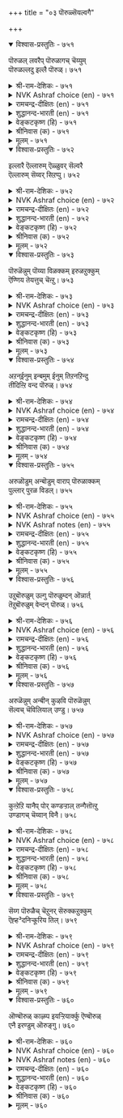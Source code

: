 +++
title = "०३ पॊरुळ्सॆयल्वगै"

+++


<details open><summary>विश्वास-प्रस्तुतिः - ७५१</summary>

पॊरुळल् लवरैप् पॊरुळागच् चॆय्युम्  
पॊरुळल्लदु इल्लै पॊरुळ्।       ७५१
</details>

<details><summary>श्री-राम-देशिकः - ७५१</summary>

अधिकारः ७६. अर्थर्जनोपायः  
अनर्हानप्यर्हतमान् कर्तुं येन धनेने तु ।  
शक्यते तादृहाद्चित्तात्, अन्यत् किं सार्थकं भवेत् ॥ ७५१॥
</details>

<details><summary>NVK Ashraf choice (en) - ७५१</summary>

०७५१
There is nothing like wealth
To make the worthless worthy.
(P.S. Sundaram)
</details>

<details><summary>रामचन्द्र-दीक्षितः (en) - ७५१</summary>

751\. poruḷ allavaraip poruḷākac ceyyum  
poruḷ allatu, illai poruḷ.

751\. There is nothing else than riches that make insignificant men prominent.  
</details>

<details><summary>शुद्धानन्द-भारती (en) - ७५१</summary>

1\. பொருளல் லவரைப் பொருளாகச் செய்யும்  
பொருளல்லது இல்லை பொருள்.  
Naught exists that can, save wealth  
Make the worthless as men of worth.        751  
</details>

<details><summary>वेङ्कटकृष्ण (हि) - ७५१</summary>

751
धन जो देता है बना, नगण्य को भी गण्य ।  
उसे छोड़ कर मनुज को, गण्य वस्तु नहिं अन्य ॥
</details>

<details><summary>श्रीनिवास (क) - ७५१</summary>

751. हुरुळिल्लदवरन्नु गणनीयरन्नगि माडुवुदु सिरि; अदक्किन्त मुख्यवाद वस्तु लोकदल्लि बेरॆ इल्ल.

</details>

<details><summary>मूलम् - ७५१</summary>

पॊरुळल् लवरैप् पॊरुळागच् चॆय्युम्  
पॊरुळल्लदु इल्लै पॊरुळ्।       ७५१
</details>

<details open><summary>विश्वास-प्रस्तुतिः - ७५२</summary>

इल्लारै ऎल्लारुम् ऎळ्ळुवर् सॆल्वरै  
ऎल्लारुम् सॆय्वर् सिऱप्पु।       ७५२
</details>

<details><summary>श्री-राम-देशिकः - ७५२</summary>

गुणिनं चाप्यर्थहीनं दूषयन्ति नरा भुवि ।  
निर्गुणं चाप्यर्थवन्तं मानयन्ति जनाः सदा ॥ ७५२॥
</details>

<details><summary>NVK Ashraf choice (en) - ७५२</summary>

०७५२
Everyone despises the poor
While the rich are exalted by all.
(P.S. Sundaram), (Satguru Subramuniyaswami)
</details>

<details><summary>रामचन्द्र-दीक्षितः (en) - ७५२</summary>

752\. illārai ellārum eḷḷuvar; celvarai  
ellārum ceyvar, ciṟappu.

752\. All will despise the poor; all will accord honour to the wealthy.  
</details>

<details><summary>शुद्धानन्द-भारती (en) - ७५२</summary>

2\. இல்லாரை எல்லோரும் எள்ளுவர் செல்வரை  
எல்லாரும் செய்வர் சிறப்பு.  
The have-nothing poor all despise  
The men of wealth all raise and praise.        752  
</details>

<details><summary>वेङ्कटकृष्ण (हि) - ७५२</summary>

752
निर्धन लोगो का सभी, करते हैं अपमान ।  
धनवनों का तो सभी, करते हैं सम्मन ॥
</details>

<details><summary>श्रीनिवास (क) - ७५२</summary>

752. बडवरन्नु (अवरल्लि ऒळ्ळॆय गुणगळिद्दरू) ऎल्लरू कीळागि नोडुवरु; सिरिवन्तरन्नु (अवरल्लि अवगुणगळिद्दरू)
ऎल्लरू स्तुतिसुवरु.

</details>

<details><summary>मूलम् - ७५२</summary>

इल्लारै ऎल्लारुम् ऎळ्ळुवर् सॆल्वरै  
ऎल्लारुम् सॆय्वर् सिऱप्पु।       ७५२
</details>

<details open><summary>विश्वास-प्रस्तुतिः - ७५३</summary>

पॊरुळॆन्नुम् पॊय्या विळक्कम् इरुळऱुक्कुम्  
ऎण्णिय तेयत्तुच् चॆऩ्ऱु।       ७५३
</details>

<details><summary>श्री-राम-देशिकः - ७५३</summary>

अशाम्यो धनदीपोऽयं गत्वा सर्वत्र सर्वदा ।  
स्वाश्रितानां विरोधाख्यमन्धकारं विनाशयेत् ॥ ७५३॥
</details>

<details><summary>NVK Ashraf choice (en) - ७५३</summary>

०७५३
The unfailing light called wealth can dispel darkness
Even in far reaching lands.
(N.V.K. Ashraf)
</details>

<details><summary>रामचन्द्र-दीक्षितः (en) - ७५३</summary>

753\. poruḷ eṉṉum poyyā viḷakkam, iruḷ aṟukkum-  
eṇṇiya tēyattuc ceṉṟu.

753\. The faultless lamp of riches will dispel the darkness (of trouble) in any country to which it is taken.  
</details>

<details><summary>शुद्धानन्द-भारती (en) - ७५३</summary>

3\. பொருளென்னும் பொய்யா விளக்கம் இருளறுக்கும்  
எண்ணிய தேயத்துச் சென்று.  
Waneless wealth is light that goes  
To every land and gloom removes.        753  
</details>

<details><summary>वेङ्कटकृष्ण (हि) - ७५३</summary>

753
धनरूपी दीपक अमर, देता हुआ प्रकाश ।  
मनचाहा सब देश चल, करता है नम-नाश ॥
</details>

<details><summary>श्रीनिवास (क) - ७५३</summary>

753. (ऒब्बनल्लिरुव) सिरि ऎन्नुव नन्दद बॆळकु, अवनु नॆनॆद प्रदेशवन्नॆल्ल व्यापिसि, इरुव कत्तलन्नॆल्ल (आतङ्कगळन्नॆल्ल)
होगलाडिसुत्तदॆ.

</details>

<details><summary>मूलम् - ७५३</summary>

पॊरुळॆन्नुम् पॊय्या विळक्कम् इरुळऱुक्कुम्  
ऎण्णिय तेयत्तुच् चॆऩ्ऱु।       ७५३
</details>

<details open><summary>विश्वास-प्रस्तुतिः - ७५४</summary>

अऱन्ईनुम् इन्बमुम् ईनुम् तिऱनऱिन्दु  
तीदिऩ्ऱि वन्द पॊरुळ्।       ७५४
</details>

<details><summary>श्री-राम-देशिकः - ७५४</summary>

युक्तमार्गेण नीत्या च यद्धनं समुपार्जितम् ।  
तत्तस्य धर्मं कामं च प्रददाति न संशयः ॥ ७५४॥
</details>

<details><summary>NVK Ashraf choice (en) - ७५४</summary>

०७५४
Wealth acquired sinless and well,
Yields both virtue and happiness.
(P.S. Sundaram)
</details>

<details><summary>रामचन्द्र-दीक्षितः (en) - ७५४</summary>

754\. aṟaṉ īṉum; iṉpamum īṉum;-tiṟaṉ aṟintu,  
tītu iṉṟi vanta poruḷ.

754\. The wealth accumulated justly and without sin will confer virtue and happiness.  
</details>

<details><summary>शुद्धानन्द-भारती (en) - ७५४</summary>

4\. அறன்ஈனும் இன்பமும் ஈனும் திறனறிந்து  
தீதின்றி வந்த பொருள்.  
The blameless wealth from fairest means  
Brings good virtue and also bliss.        754  
</details>

<details><summary>वेङ्कटकृष्ण (हि) - ७५४</summary>

754
पाप-मार्ग को छोड़कर, न्याय रीति को जान ।  
अर्जित धन है सुखद औ’, करता धर्म प्रदान ॥
</details>

<details><summary>श्रीनिवास (क) - ७५४</summary>

754. सरियाद मार्गवरितु, (इतररिगॆ) कॆडुकुण्टु माडदॆ बन्दु सेरिद सिरियु, (ऒब्बनिगॆ) सन्मार्गवन्नू सन्तोषवन्नु
ईयुत्तदॆ.

</details>

<details><summary>मूलम् - ७५४</summary>

अऱन्ईनुम् इन्बमुम् ईनुम् तिऱनऱिन्दु  
तीदिऩ्ऱि वन्द पॊरुळ्।       ७५४
</details>

<details open><summary>विश्वास-प्रस्तुतिः - ७५५</summary>

अरुळॊडुम् अन्बॊडुम् वाराप् पॊरुळाक्कम्  
पुल्लार् पुरळ विडल्।       ७५५
</details>

<details><summary>श्री-राम-देशिकः - ७५५</summary>

दयाप्रीती परित्यज्य क्रियमाणं धनार्जनम् ।  
नैवानन्दकरं भूयादिति मत्वा परित्यजेत् ॥ ७५५॥
</details>

<details><summary>NVK Ashraf choice (en) - ७५५</summary>

०७५५
Discard and let go the wealth
Obtained without love and grace.
(N.V.K. Ashraf)
</details>

<details><summary>NVK Ashraf notes (en) - ७५५</summary>

७५५: A short and crisp translations, but not close to original: "Wealth unblessed by giver and taker should not be touched" – (P.S. Sundaram)
</details>

<details><summary>रामचन्द्र-दीक्षितः (en) - ७५५</summary>

755\. aruḷoṭum, aṉpoṭum vārāp poruḷ ākkam  
pullār, puraḷa viṭal!.

755\. Let not the king accept the wealth not acquired through mercy and love.  
</details>

<details><summary>शुद्धानन्द-भारती (en) - ७५५</summary>

5\. அருளொடும் அன்பொடும் வாராப் பொருளாக்கம்  
புல்லார் புரள விடல்.  
Riches devoid of love and grace  
Off with it; it is disgrace!        755  
</details>

<details><summary>वेङ्कटकृष्ण (हि) - ७५५</summary>

755
दया और प्रिय भाव से, प्राप्त नहीं जो वित्त ।  
जाने दो उस लाभ को, जमे न उसपर चित्त ॥
</details>

<details><summary>श्रीनिवास (क) - ७५५</summary>

755. (प्रचॆगळल्लि) दयॆ, प्रीतिगळन्नु तोरदॆ, बरुव सिरि सम्पत्तन्नु अरसनादवनु स्वीकरिसदॆ दूरविडबेकु.

</details>

<details><summary>मूलम् - ७५५</summary>

अरुळॊडुम् अन्बॊडुम् वाराप् पॊरुळाक्कम्  
पुल्लार् पुरळ विडल्।       ७५५
</details>

<details open><summary>विश्वास-प्रस्तुतिः - ७५६</summary>

उऱुबॊरुळुम् उल्गु पॊरुळुम्दन् ऒन्नार्त्  
तॆऱुबॊरुळुम् वेन्दन् पॊरुळ्।       ७५६
</details>

<details><summary>श्री-राम-देशिकः - ७५६</summary>

नाथहीनं धनं घट्टशुल्कमूलागतं धनम् ।  
जितारिसविधावाप्तकरो राज्ञां धनं भवेत् ॥ ७५६॥
</details>

<details><summary>NVK Ashraf choice (en) - ७५६</summary>

०७५६
Unclaimed wealth, spoils of war and wealth from taxes
Are all rulers' wealth. *
(W.H. Drew and J. Lazarus), (Satguru Subramuniyaswami)
</details>

<details><summary>रामचन्द्र-दीक्षितः (en) - ७५६</summary>

756\. uṟu poruḷum, ulku poruḷum, taṉ oṉṉārt  
teṟu poruḷum,-vēntaṉ poruḷ.

756\. Unclaimed wealth, tolls and tributes by the subdued chieftains are the king’s property.  
</details>

<details><summary>शुद्धानन्द-भारती (en) - ७५६</summary>

6\. உறுபொருளும் உல்கு பொருளும்தன் ஒன்னார்த்  
தெறுபொருளும் வேந்தன் பொருள்.  
Escheats, derelicts; spoils of war  
Taxes duties are king's treasure.        756  
</details>

<details><summary>वेङ्कटकृष्ण (हि) - ७५६</summary>

756
धन जिसका वारिस नहीं, धन चूँगी से प्राप्त ।  
विजित शत्रु का भेंट-धन, धन हैं नृप हित आप्त ॥
</details>

<details><summary>श्रीनिवास (क) - ७५६</summary>

756. सार्वजनिकॆ हण, सुङ्क रूपदल्लि बन्द हण, तन्न शत्रुगळन्नु गॆद्द मेल्;ऎ अवरु, कप्पवागिकॊडुव हण- इदु
अरसन (अधिकारक्कॆ सेरिद) सॊत्तागुवुदु.

</details>

<details><summary>मूलम् - ७५६</summary>

उऱुबॊरुळुम् उल्गु पॊरुळुम्दन् ऒन्नार्त्  
तॆऱुबॊरुळुम् वेन्दन् पॊरुळ्।       ७५६
</details>

<details open><summary>विश्वास-प्रस्तुतिः - ७५७</summary>

अरुळॆन्नुम् अन्बीन् कुऴवि पॊरुळॆन्नुम्  
सॆल्वच् चॆविलियाल् उण्डु।       ७५७
</details>

<details><summary>श्री-राम-देशिकः - ७५७</summary>

आकिश्चने जायमानं दयारूपं शिशुं स्वयम् ।  
धनरूपोपमाता तु वर्घयेत् पोषयेदपि ॥ ७५७॥
</details>

<details><summary>NVK Ashraf choice (en) - ७५७</summary>

०७५७
The offspring of love 'graciousness' is nursed
By that generous foster-mother 'wealth'.
(J. Narayanaswamy), (N.V.K. Ashraf)
</details>

<details><summary>रामचन्द्र-दीक्षितः (en) - ७५७</summary>

757\. aruḷ eṉṉum aṉpu īṉ kuḻavi, poruḷ eṉṉum  
celvac ceviliyāl, uṇṭu.

757\. What is mercy, but the child of love? What is wealth, but the nurse of mercy?  
</details>

<details><summary>शुद्धानन्द-भारती (en) - ७५७</summary>

7\. அருளென்னும் அன்பீன் குழவி பொருளென்னும்  
செல்வச் செவிலியால் உண்டு  
Grace the child of love is nourished  
By the wet-nurse of wealth cherished.        757  
</details>

<details><summary>वेङ्कटकृष्ण (हि) - ७५७</summary>

757
जन्माता है प्रेम जो, दयारूप शिशु सुष्ट ।  
पालित हो धन-धाय से, होता है बह पुष्ट ॥
</details>

<details><summary>श्रीनिवास (क) - ७५७</summary>

757. करुणॆ ऎन्नुवुदु प्रीतिय कूसु इद्दन्तॆ; अदु बॆळॆयबेकादरॆ सिरियॆन्नुव अक्करॆय पोषणॆ बेकु.

</details>

<details><summary>मूलम् - ७५७</summary>

अरुळॆन्नुम् अन्बीन् कुऴवि पॊरुळॆन्नुम्  
सॆल्वच् चॆविलियाल् उण्डु।       ७५७
</details>

<details open><summary>विश्वास-प्रस्तुतिः - ७५८</summary>

कुऩ्ऱेऱि यानैप् पोर् कण्डऱ्ऱाल् तन्गैत्तॊऩ्ऱु  
उण्डागच् चॆय्वान् विनै।       ७५८
</details>

<details><summary>श्री-राम-देशिकः - ७५८</summary>

प्रविशेत् स्वीकृते कार्ये निर्भीतो धनहस्तवान् ।  
गजयुद्धं नगारूढो यथा निर्मयमीक्षते ॥ ७५८॥
</details>

<details><summary>NVK Ashraf choice (en) - ७५८</summary>

०७५८
A wealthy man's undertakings
Are like elephant-fights witnessed from a hill.
(P.S. Sundaram)
</details>

<details><summary>रामचन्द्र-दीक्षितः (en) - ७५८</summary>

758\. kuṉṟu ēṟi, yāṉaip pōr kaṇṭaṟṟāl-taṉ kaittu oṉṟu  
uṇṭākac ceyvāṉ viṉai.

758\. The deeds of the wealthy are like elephant fights witnessed from a hill.  
</details>

<details><summary>शुद्धानन्द-भारती (en) - ७५८</summary>

8\. குன்றேறி யானைப்போர் கண்டற்றால் தன்கைத்தொன்று  
உண்டாகச் செய்வான் வினை.  
Treasures in hand fulfil all things  
Like hill-tuskers the wars of kings.        758  
</details>

<details><summary>वेङ्कटकृष्ण (हि) - ७५८</summary>

758
निज धन रखते हाथ में, करना कोई कार्य ।  
गिरि पर चढ़ गज-समर का, ईक्षण सदृश विचार्य ॥
</details>

<details><summary>श्रीनिवास (क) - ७५८</summary>

758. तन्न कैयल्लि सिरियिट्टुकॊण्डु ऒब्बनु ऒन्दु कॆलसवन्नु कैगॊण्डरॆ बॆट्टवॆन्नेरि आनॆगळ होराटवन्नु कण्डदॆ अदर
फलवु निच्चळवागिरुत्तदॆ.

</details>

<details><summary>मूलम् - ७५८</summary>

कुऩ्ऱेऱि यानैप् पोर् कण्डऱ्ऱाल् तन्गैत्तॊऩ्ऱु  
उण्डागच् चॆय्वान् विनै।       ७५८
</details>

<details open><summary>विश्वास-प्रस्तुतिः - ७५९</summary>

सॆय्ग पॊरुळैच् चॆऱुनर् सॆरुक्कऱुक्कुम्  
ऎह्ह³दनिऱ्कूरिय तिल्।       ७५९
</details>

<details><summary>श्री-राम-देशिकः - ७५९</summary>

क्रूरायुधो वित्तसमः शत्रुगर्वविनाशकः ।  
द्र्ष्टुं न शक्यते लोके तस्माद्धनमुपार्जय ॥ ७५९॥
</details>

<details><summary>NVK Ashraf choice (en) - ७५९</summary>

०७५९
Stock wealth: no steel sharper than that
To cut down your foe's pride.
(P.S. Sundaram)
</details>

<details><summary>रामचन्द्र-दीक्षितः (en) - ७५९</summary>

759\. ceyka poruḷai! ceṟunar cerukku aṟukkum  
eḵku ataṉiṉ kūriyatu il.

759\. Store up wealth; no other weapon is sharper than that to destroy the enemy’s pride.  
</details>

<details><summary>शुद्धानन्द-भारती (en) - ७५९</summary>

9\. செய்க பொருளை செறுநர் செருக்கறுக்கும்  
எஃகதனிற் கூரியது இல்  
Make wealth; there is no sharper steel  
The insolence of foes to quell.        759  
</details>

<details><summary>वेङ्कटकृष्ण (हि) - ७५९</summary>

759
शत्रु-गर्व को चिरने, तेज शास्त्र जो सिद्ध ।  
धन से बढ़ कर है नहीं, सो संग्रह कर वित्त ॥
</details>

<details><summary>श्रीनिवास (क) - ७५९</summary>

759. हणवन्नु (हेरळवागि) कूडिसबेकु; अदु शत्रुगळ गर्ववन्नु कत्तरिसि हाकुव आयुध; अदक्किन्त हिरितवाद आयुध बेरॆ
इल्ल.

</details>

<details><summary>मूलम् - ७५९</summary>

सॆय्ग पॊरुळैच् चॆऱुनर् सॆरुक्कऱुक्कुम्  
ऎह्ह³दनिऱ्कूरिय तिल्।       ७५९
</details>

<details open><summary>विश्वास-प्रस्तुतिः - ७६०</summary>

ऒण्बॊरुळ् काऴ्प्प इयऱ्ऱियार्क्कु ऎण्बॊरुळ्  
एनै इरण्डुम् ऒरुङ्गु।       ७६०
</details>

<details><summary>श्री-राम-देशिकः - ७६०</summary>

सम्पाद्य पुष्कलं वित्तं धर्ममार्गेण तिष्ठतः ।  
अर्थकामौ स्वतस्तस्य सिद्धयतः पृथिवीतले ॥ ७६०॥
</details>

<details><summary>NVK Ashraf choice (en) - ७६०</summary>

०७६०
He who makes glorious wealth in plenty,
Gains the other two treasures together. *
(M.S. Poornalingam Pillai)
</details>

<details><summary>NVK Ashraf notes (en) - ७६०</summary>

७६०. The other two of Trivarga: i.e. Virtue and Love.
</details>

<details><summary>रामचन्द्र-दीक्षितः (en) - ७६०</summary>

760\. oṇ poruḷ kāḻppa iyaṟṟiyārkku, eṇ poruḷ-  
ēṉai iraṇṭum oruṅku.

760\. Amass wealth by lawful means; the other two (virtue and happiness) will follow.  
</details>

<details><summary>शुद्धानन्द-भारती (en) - ७६०</summary>

10\. ஒண்பொருள் காழ்ப்ப இயற்றியார்க்கு எண்பொருள்  
ஏனை இரண்டும் ஒருங்கு          
They have joy and virtue at hand  
Who acquire treasures abundant.        760  
</details>

<details><summary>वेङ्कटकृष्ण (हि) - ७६०</summary>

760
धर्म, काम दोनों सुलभ, मिलते हैं इक साथ ।  
न्यायार्जित धन प्रचुर हो, लगता जिसके हाथ ॥
</details>

<details><summary>श्रीनिवास (क) - ७६०</summary>

760. ऒळ्ळॆय मार्गदल्लि वृद्धियागुवन्तॆ हणवन्नु कूडिसिट्टवरिगॆ ऊळिद ऎरॆडु वस्तुगळाद सद्गुण मत्तु
सन्तोषगळु एककालदल्लि नॆनॆदाग बरुवुवु.
</details>

<details><summary>मूलम् - ७६०</summary>

ऒण्बॊरुळ् काऴ्प्प इयऱ्ऱियार्क्कु ऎण्बॊरुळ्  
एनै इरण्डुम् ऒरुङ्गु।       ७६०
</details>
